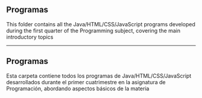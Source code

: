 ## Programas
This folder contains all the Java/HTML/CSS/JavaScript programs developed during the first quarter of the Programming subject, covering the main introductory topics



-------

## Programas
Esta carpeta contiene todos los programas de Java/HTML/CSS/JavaScript desarrollados durante el primer cuatrimestre en la asignatura de Programación, abordando aspectos básicos de la materia


